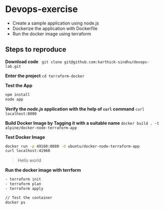 # Devops-exercise
- Create a sample application using node.js
- Dockerize the application with Dockerfile
- Run the docker image using terraform

## Steps to reproduce
**Download code**
` git clone git@github.com:karthick-sindhu/devops-lab.git`

**Enter the project**
`cd terraform-docker`

**Test the App**
```sh
npm install
node app
```
**Verify the _node.js_ application with the help of `curl` command**
`curl localhost:8080`

**Build Docker Image by Tagging it with a suitable name**
`docker build . -t alpine/docker-node-terraform-app`

**Test Docker Image**
```sh
docker run -p 49160:8080 -d ubuntu/docker-node-terraform-app
curl localhost:41960
```
> Hello world

**Run the docker image with terrform**
```sh
- terraform init
- terraform plan
- terraform apply

// Test the container
docker ps
```
